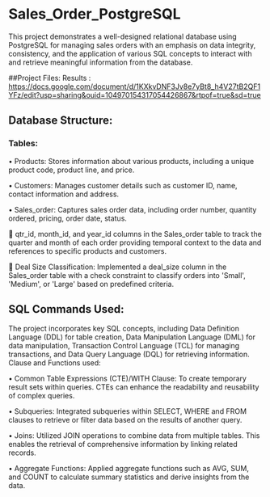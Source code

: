 # Sales_Order_PostgreSQL
This project demonstrates a well-designed relational database using PostgreSQL for managing sales orders with an emphasis on data integrity, consistency, and the application of various SQL concepts to interact with and retrieve meaningful information from the database.

##Project Files:
Results : https://docs.google.com/document/d/1KXkvDNF3Jv8e7yBt8_h4V27tB2QF1YFz/edit?usp=sharing&ouid=104970154317054426867&rtpof=true&sd=true

## Database Structure:
### Tables:
•	Products: Stores information about various products, including a unique product code, product line, and price.

•	Customers: Manages customer details such as customer ID, name, contact information and address.

•	Sales_order: Captures sales order data, including order number, quantity ordered, pricing, order date, status. 

	qtr_id, month_id, and year_id columns in the Sales_order table to track the quarter and month of each order providing temporal context to the data and references to specific products and customers.

	Deal Size Classification: Implemented a deal_size column in the Sales_order table with a check constraint to classify orders into 'Small', 'Medium', or 'Large' based on predefined criteria.

## SQL Commands Used:
The project incorporates key SQL concepts, including Data Definition Language (DDL) for table creation, Data Manipulation Language (DML) for data manipulation, Transaction Control Language (TCL) for managing transactions, and Data Query Language (DQL) for retrieving information.
Clause and Functions used:

•	Common Table Expressions (CTE)/WITH Clause: To create temporary result sets within queries. CTEs can enhance the readability and reusability of complex queries.

•	Subqueries: Integrated subqueries within SELECT, WHERE and FROM clauses to retrieve or filter data based on the results of another query.

•	Joins: Utilized JOIN operations to combine data from multiple tables. This enables the retrieval of comprehensive information by linking related records.

•	Aggregate Functions: Applied aggregate functions such as AVG, SUM, and COUNT to calculate summary statistics and derive insights from the data.


